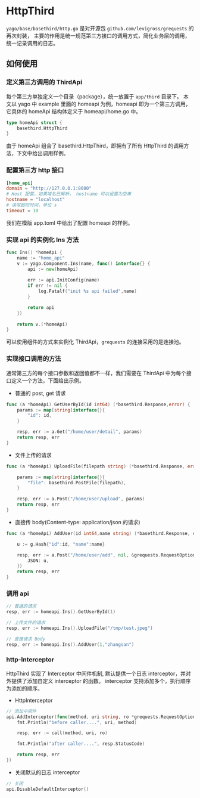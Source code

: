 # HttpThird

`yago/base/basethird/http.go` 是对开源包 `github.com/levigross/grequests` 的再次封装，
主要的作用是统一规范第三方接口的调用方式，简化业务层的调用，统一记录调用的日志。

## 如何使用
### 定义第三方调用的 ThirdApi
每个第三方单独定义一个目录（package），统一放置于 `app/third` 目录下。
本文以 yago 中 example 里面的 homeapi 为例，homeapi 即为一个第三方调用，
它具体的 homeApi 结构体定义于 homeapi/home.go 中。

```go
type homeApi struct {
	basethird.HttpThird
}
```

由于 homeApi 组合了 basethird.HttpThird，即拥有了所有 HttpThird 的调用方法，下文中给出调用样例。

### 配置第三方 http 接口
```toml
[home_api]
domain = "http://127.0.0.1:8080"
# Host 配置，如果域名已解析， hostname 可以设置为空串
hostname = "localhost"
# 读写超时时间，单位 s
timeout = 10
```
我们在模版 app.toml 中给出了配置 homeapi 的样例。

### 实现 api 的实例化 Ins 方法
```go
func Ins() *homeApi {
	name := "home_api"
	v := yago.Component.Ins(name, func() interface{} {
		api := new(homeApi)
        
        err := api.InitConfig(name)
        if err != nil {
            log.Fatalf("init %s api failed",name)
        }

		return api
	})
	
	return v.(*homeApi)
}
```
可以使用组件的方式来实例化 ThirdApi，`grequests` 的连接采用的是连接池。

### 实现接口调用的方法
通常第三方的每个接口参数和返回值都不一样，我们需要在 ThirdApi 中为每个接口定义一个方法，下面给出示例。

* 普通的 post, get 请求

```go
func (a *homeApi) GetUserById(id int64) (*basethird.Response,error) {
	params := map[string]interface{}{
		"id": id,
	}

	resp, err := a.Get("/home/user/detail", params)
	return resp, err
}
```

* 文件上传的请求

```go
func (a *homeApi) UploadFile(filepath string) (*basethird.Response, error){

	params := map[string]interface{}{
		"file": basethird.PostFile(filepath),
	}

	resp, err := a.Post("/home/user/upload", params)
	return resp, err
}
```

* 直接传 body(Content-type: application/json 的请求)

```go
func (a *homeApi) AddUser(id int64,name string) (*basethird.Response, error){

    u := g.Hash{"id":id, "name":name}

    resp, err := a.Post("/home/user/add", nil, &grequests.RequestOptions{
        JSON: u,
    })
    return resp, err
}
```

### 调用 api
```go
// 普通的请求
resp, err := homeapi.Ins().GetUserById(1)

// 上传文件的请求
resp, err := homeapi.Ins().UploadFile("/tmp/test.jpeg")

// 直接请求 Body
resp, err := homeapi.Ins().AddUser(1,"zhangsan")
```

### http-Interceptor
HttpThird 实现了 Interceptor 中间件机制, 默认提供一个日志 interceptor，并对外提供了添加自定义 interceptor 的函数。
interceptor 支持添加多个，执行顺序为添加的顺序。

* HttpInterceptor 

```go
// 添加中间件
api.AddInterceptor(func(method, uri string, ro *grequests.RequestOptions, call basethird.Caller) (response *basethird.Response, e error) {
    fmt.Println("before caller....", uri, method)

    resp, err := call(method, uri, ro)

    fmt.Println("after caller....", resp.StatusCode)

    return resp, err
})
```

* 关闭默认的日志 interceptor

```go
// 关闭
api.DisableDefaultInterceptor()
```
